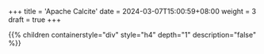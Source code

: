 +++
title = 'Apache Calcite'
date = 2024-03-07T15:00:59+08:00
weight = 3
draft = true
+++


{{% children containerstyle="div" style="h4" depth="1" description="false" %}}